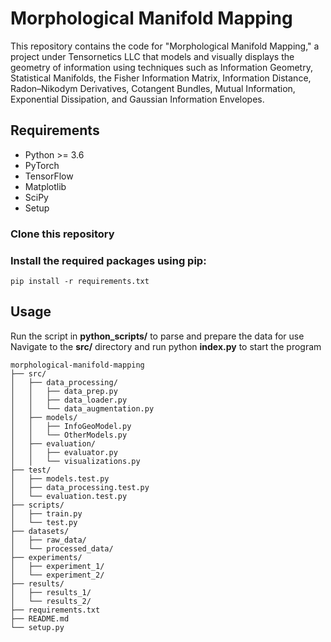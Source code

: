 # Morphological Manifold Mapping

This repository contains the code for "Morphological Manifold Mapping," a project under Tensornetics LLC that models and visually displays the geometry of information using techniques such as Information Geometry, Statistical Manifolds, the Fisher Information Matrix, Information Distance, Radon–Nikodym Derivatives, Cotangent Bundles, Mutual Information, Exponential Dissipation, and Gaussian Information Envelopes.

## Requirements

- Python >= 3.6
- PyTorch
- TensorFlow
- Matplotlib
- SciPy
- Setup

### Clone this repository
### Install the required packages using pip: 
```pip install -r requirements.txt```

## Usage

Run the script in **python_scripts/** to parse and prepare the data for use
Navigate to the **src/** directory and run python **index.py** to start the program
```
morphological-manifold-mapping
├── src/
│   ├── data_processing/
│   │   ├── data_prep.py
│   │   ├── data_loader.py
│   │   └── data_augmentation.py
│   ├── models/
│   │   ├── InfoGeoModel.py
│   │   └── OtherModels.py
│   ├── evaluation/
│   │   ├── evaluator.py
│   │   └── visualizations.py
├── test/
│   ├── models.test.py 
│   ├── data_processing.test.py
│   └── evaluation.test.py
├── scripts/
│   ├── train.py
│   └── test.py
├── datasets/
│   ├── raw_data/
│   └── processed_data/
├── experiments/
│   ├── experiment_1/
│   └── experiment_2/
├── results/
│   ├── results_1/
│   └── results_2/
├── requirements.txt
├── README.md
└── setup.py
```
